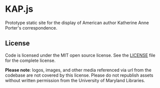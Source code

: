 # KAP.js

Prototype static site for the display of American author Katherine Anne Porter's correspondence.

## License

Code is licensed under the MIT open source license. See the [LICENSE](LICENSE) file for the complete license.

__Please note__: logos, images, and other media referenced via url from the codebase are not covered by this license. Please do not republish assets without written permission from the University of Maryland Libraries.
